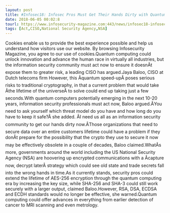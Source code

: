 ```yaml
---
layout: post
title: #Infosec18: Infosec Pros Must Get Their Hands Dirty with Quantum Computing
date: 2018-06-05 00:02:8
tourl: https://www.infosecurity-magazine.com:443/news/infosec18-infosec-pros-must/
tags: [Act,CISO,National Security Agency,NSA]
---
```

Cookies enable us to provide the best experience possible and help us understand how visitors use our website. By browsing Infosecurity Magazine, you agree to our use of cookies.Quantum computing could unlock innovation and advance the human race in virtually all industries, but the information security community must act now to ensure it doesnÂt expose them to greater risk, a leading CISO has argued.Jaya Baloo, CISO at Dutch telecoms firm However, this Âquantum speed-upÂ poses serious risks to traditional cryptography, in that a current problem that would take Âthe lifetime of the universeÂ to solve could end up taking just a few seconds.With quantum computers potentially emerging in the next 10-20 years, information security professionals must act now, Baloo argued.ÂYou need to ask yourself which threat model do you have and how long do you have to keep it safe?Â she added. ÂI need us all as an information security community to get our hands dirty now.ÂThose organizations that need to secure data over an entire customers lifetime could have a problem if they donÂt prepare for the possibility that the crypto they use to secure it now may be effectively obsolete in a couple of decades, Baloo claimed.WhatÂs more, governments around the world including the US National Security Agency (NSA) are hoovering up encrypted communications with a Âcapture now, decrypt laterÂ strategy which could see old state and trade secrets fall into the wrong hands in time.As it currently stands, security pros could extend the lifetime of AES-256 encryption through the quantum computing era by increasing the key size, while SHA-256 and SHA-3 could still work securely with a larger output, claimed Baloo.However, RSA, DSA, ECDSA and ECDH standards would no longer be effective, she warned.Quantum computing could offer advances in everything from earlier detection of cancer to MRI scanning and even metrology.